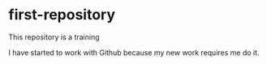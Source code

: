 # first-repository
This repository is a training

I have started to work with Github because my new work requires me do it.
